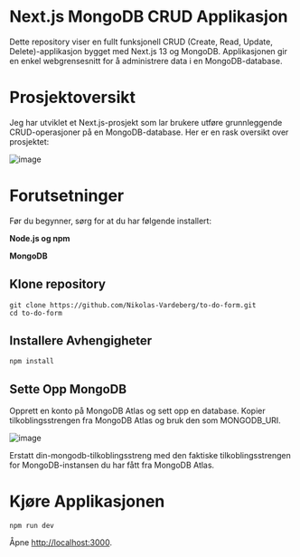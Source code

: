 # Next.js MongoDB CRUD Applikasjon
Dette repository viser en fullt funksjonell CRUD (Create, Read, Update, Delete)-applikasjon bygget med Next.js 13 og MongoDB. Applikasjonen gir en enkel webgrensesnitt for å administrere data i en MongoDB-database.

# Prosjektoversikt
Jeg har utviklet et Next.js-prosjekt som lar brukere utføre grunnleggende CRUD-operasjoner på en MongoDB-database. Her er en rask oversikt over prosjektet:

![image](https://github.com/Nikolas-Vardeberg/to-do-form/assets/156543836/a6bb85ac-9026-483b-b4ef-c4da4bd4744b)

# Forutsetninger
Før du begynner, sørg for at du har følgende installert:

**Node.js og npm**

**MongoDB**

## Klone repository

```
git clone https://github.com/Nikolas-Vardeberg/to-do-form.git
cd to-do-form
```

## Installere Avhengigheter

```
npm install
```

## Sette Opp MongoDB

Opprett en konto på MongoDB Atlas og sett opp en database. Kopier tilkoblingsstrengen fra MongoDB Atlas og bruk den som MONGODB_URI.

![image](https://github.com/Nikolas-Vardeberg/to-do-form/assets/156543836/7c5ec1b1-72cd-4ec7-9950-0630375c3bfb)

Erstatt din-mongodb-tilkoblingsstreng med den faktiske tilkoblingsstrengen for MongoDB-instansen du har fått fra MongoDB Atlas.

# Kjøre Applikasjonen

```npm run dev```

Åpne [http://localhost:3000](http://localhost:3000).




